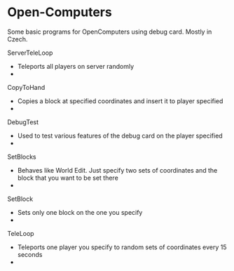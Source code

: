 # Open-Computers
Some basic programs for OpenComputers using debug card. Mostly in Czech.

ServerTeleLoop
  - Teleports all players on server randomly
  - 
CopyToHand
  - Copies a block at specified coordinates and insert it to player specified
  - 
DebugTest
  - Used to test various features of the debug card on the player specified
  - 
SetBlocks
  - Behaves like World Edit. Just specify two sets of coordinates and the block that you want to be set there
  - 
SetBlock
  - Sets only one block on the one you specify
  - 
TeleLoop
  - Teleports one player you specify to random sets of coordinates every 15 seconds
  - 
